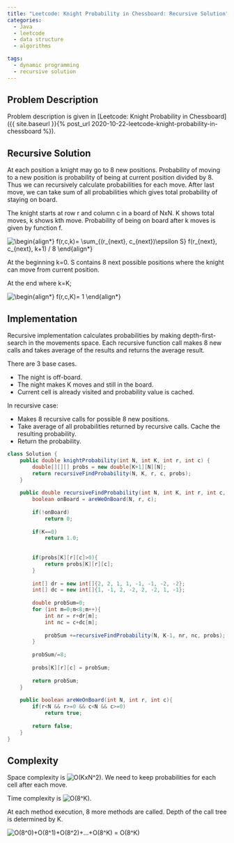 ```yaml
---
title: "Leetcode: Knight Probability in Chessboard: Recursive Solution"
categories:
  - Java
  - leetcode
  - data structure
  - algorithms

tags:
  - dynamic programming
  - recursive solution
---
```


## Problem Description

Problem description is given in [Leetcode: Knight Probability in Chessboard]({{ site.baseurl }}{% post_url 2020-10-22-leetcode-knight-probability-in-chessboard %}).

## Recursive Solution

At each position a knight may go to 8 new positions. Probability of moving to a new position is probability of being at current position divided by 8. Thus we can recursively calculate probabilities for each move. After last move, we can take sum of all probabilities which gives total probability of staying on board.  

The knight starts at row r and column c in a board of NxN. K shows total moves, k shows kth move. Probability of being on board after k moves is given by function f.

![\begin{align*}
f(r,c,k)= \sum_{(r_{next}, c_{next})\epsilon S} f(r_{next}, c_{next}, k+1) / 8
\end{align*}](https://render.githubusercontent.com/render/math?math=%5CLarge+%5Cdisplaystyle+%5Cbegin%7Balign%2A%7D%0Af%28r%2Cc%2Ck%29%3D+%5Csum_%7B%28r_%7Bnext%7D%2C+c_%7Bnext%7D%29%5Cepsilon+S%7D+f%28r_%7Bnext%7D%2C+c_%7Bnext%7D%2C+k%2B1%29+%2F+8%0A%5Cend%7Balign%2A%7D)

At the beginning k=0. S contains 8 next possible positions where the knight can move from current position.

At the end where k=K;

![\begin{align*}
f(r,c,K)= 1
\end{align*}
](https://render.githubusercontent.com/render/math?math=%5Clarge+%5Cdisplaystyle+%5Cbegin%7Balign%2A%7D%0Af%28r%2Cc%2CK%29%3D+1%0A%5Cend%7Balign%2A%7D%0A) 

## Implementation

Recursive implementation calculates probabilities by making depth-first-search in the movements space. Each recursive function call makes 8 new calls and takes average of the results and returns the average result.  

There are 3 base cases. 
- The night is off-board.
- The night makes K moves and still in the board.
- Current cell is already visited and probability value is cached.

In recursive case:
- Makes 8 recursive calls for possible 8 new positions.
- Take average of all probabilities returned by recursive calls. Cache the resulting probability.
- Return the probability.

```java
class Solution {
    public double knightProbability(int N, int K, int r, int c) {
        double[][][] probs = new double[K+1][N][N];
        return recursiveFindProbability(N, K, r, c, probs);
    }
    
    public double recursiveFindProbability(int N, int K, int r, int c, double[][][] probs){
        boolean onBoard = areWeOnBoard(N, r, c);
        
        if(!onBoard)
            return 0;
        
        if(K==0)
            return 1.0;
        
        
        if(probs[K][r][c]>0){
            return probs[K][r][c];
        }
        
        int[] dr = new int[]{2, 2, 1, 1, -1, -1, -2, -2};
        int[] dc = new int[]{1, -1, 2, -2, 2, -2, 1, -1};
        
        double probSum=0;
        for (int m=0;m<8;m++){
            int nr = r+dr[m];
            int nc = c+dc[m];
            
            probSum +=recursiveFindProbability(N, K-1, nr, nc, probs);
        }
        
        probSum/=8;
        
        probs[K][r][c] = probSum;
        
        return probSum;
    }
    
    public boolean areWeOnBoard(int N, int r, int c){
        if(r<N && r>=0 && c<N && c>=0)
            return true;
        
        return false;
    }
}
```

## Complexity

Space complexity is ![O(KxN^2)](https://render.githubusercontent.com/render/math?math=%5Ctextstyle+O%28KxN%5E2%29). We need to keep probabilities for each cell after each move. 

Time complexity is ![O(8^K)](https://render.githubusercontent.com/render/math?math=%5Ctextstyle+O%288%5EK%29%0A). 

At each method execution, 8 more methods are called. Depth of the call tree is determined by K. 

![O(8^0)+O(8^1)+O(8^2)+...+O(8^K) = O(8^K)](https://render.githubusercontent.com/render/math?math=%5Cdisplaystyle+O%288%5E0%29%2BO%288%5E1%29%2BO%288%5E2%29%2B...%2BO%288%5EK%29+%3D+O%288%5EK%29)
